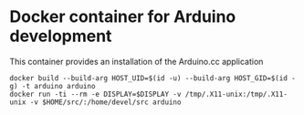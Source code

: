 # Docker container for Arduino development

This container provides an installation of the Arduino.cc application

```
docker build --build-arg HOST_UID=$(id -u) --build-arg HOST_GID=$(id -g) -t arduino arduino
docker run -ti --rm -e DISPLAY=$DISPLAY -v /tmp/.X11-unix:/tmp/.X11-unix -v $HOME/src/:/home/devel/src arduino
```
